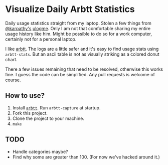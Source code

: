Visualize Daily Arbtt Statistics
================================

Daily usage statistics straight from my laptop. Stolen a few things from [@karpathy's](https://github.com/karpathy/) [ulogme](https://github.com/karpathy/ulogme). Only I am not that comfortable sharing my entire usage history like him. Might be possible to do so for a work computer, certainly not for a personal laptop.

I like [arbtt](http://arbtt.nomeata.de/#what). The logs are a little safer and it's easy to find usage stats using `arbtt-stats`. But an ascii table is not as visually striking as a colored donut chart.

There a few issues remaining that need to be resolved, otherwise this works fine. I guess the code can be simplified.  Any pull requests is welcome of course.

How to use?
-----------

1. Install [`arbtt`](http://arbtt.nomeata.de/). Run `arbtt-capture` at startup.
2. Fork this project.
3. Clone the project to your machine.
4. `make`

TODO
----

- Handle categories maybe?
- Find why some are greater than 100. (For now we've hacked around it.)

